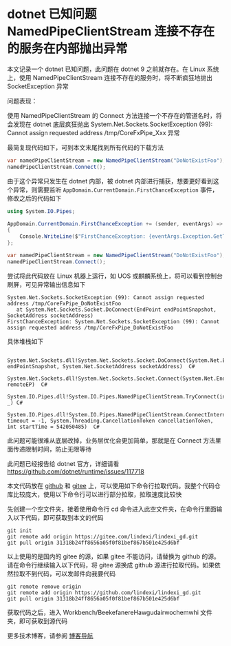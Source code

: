 # dotnet 已知问题 NamedPipeClientStream 连接不存在的服务在内部抛出异常

本文记录一个 dotnet 已知问题，此问题在 dotnet 9 之前就存在。在 Linux 系统上，使用 NamedPipeClientStream 连接不存在的服务时，将不断疯狂地抛出 SocketException 异常

<!--more-->
<!-- CreateTime:2025/07/18 07:09:35 -->

<!-- 发布 -->
<!-- 博客 -->

问题表现：

使用 NamedPipeClientStream 的 Connect 方法连接一个不存在的管道名时，将会发现在 dotnet 底层疯狂抛出 System.Net.Sockets.SocketException (99): Cannot assign requested address /tmp/CoreFxPipe_Xxx 异常

最简复现代码如下，可到本文末尾找到所有代码的下载方法

```csharp
var namedPipeClientStream = new NamedPipeClientStream("DoNotExistFoo");
namedPipeClientStream.Connect();
```

由于这个异常只发生在 dotnet 内部，被 dotnet 内部进行捕获，想要更好看到这个异常，则需要监听 `AppDomain.CurrentDomain.FirstChanceException` 事件，修改之后的代码如下

```csharp
using System.IO.Pipes;

AppDomain.CurrentDomain.FirstChanceException += (sender, eventArgs) =>
{
    Console.WriteLine($"FirstChanceException: {eventArgs.Exception.GetType().FullName} {eventArgs.Exception.Message}");
};

var namedPipeClientStream = new NamedPipeClientStream("DoNotExistFoo");
namedPipeClientStream.Connect();
```

尝试将此代码放在 Linux 机器上运行，如 UOS 或麒麟系统上，将可以看到控制台刷屏，可见异常输出信息如下

```
System.Net.Sockets.SocketException (99): Cannot assign requested address /tmp/CoreFxPipe_DoNotExistFoo
   at System.Net.Sockets.Socket.DoConnect(EndPoint endPointSnapshot, SocketAddress socketAddress)
FirstChanceException: System.Net.Sockets.SocketException (99): Cannot assign requested address /tmp/CoreFxPipe_DoNotExistFoo
```

具体堆栈如下

```
  System.Net.Sockets.dll!System.Net.Sockets.Socket.DoConnect(System.Net.EndPoint endPointSnapshot, System.Net.SocketAddress socketAddress)  C#
  System.Net.Sockets.dll!System.Net.Sockets.Socket.Connect(System.Net.EndPoint remoteEP)  C#
  System.IO.Pipes.dll!System.IO.Pipes.NamedPipeClientStream.TryConnect(int _) C#
  System.IO.Pipes.dll!System.IO.Pipes.NamedPipeClientStream.ConnectInternal(int timeout = -1, System.Threading.CancellationToken cancellationToken, int startTime = 542050485)  C#
```

此问题可能很难从底层改掉，业务层优化会更加简单，那就是在 Connect 方法里面传递限制时间，防止无限等待

此问题已经报告给 dotnet 官方，详细请看 <https://github.com/dotnet/runtime/issues/117718>

本文代码放在 [github](https://github.com/lindexi/lindexi_gd/tree/31318b24ff8656a05f0f81bef867b501e425d6bf/Workbench/BeekefanereHawgudairwochemwhi) 和 [gitee](https://gitee.com/lindexi/lindexi_gd/blob/31318b24ff8656a05f0f81bef867b501e425d6bf/Workbench/BeekefanereHawgudairwochemwhi) 上，可以使用如下命令行拉取代码。我整个代码仓库比较庞大，使用以下命令行可以进行部分拉取，拉取速度比较快

先创建一个空文件夹，接着使用命令行 cd 命令进入此空文件夹，在命令行里面输入以下代码，即可获取到本文的代码

```
git init
git remote add origin https://gitee.com/lindexi/lindexi_gd.git
git pull origin 31318b24ff8656a05f0f81bef867b501e425d6bf
```

以上使用的是国内的 gitee 的源，如果 gitee 不能访问，请替换为 github 的源。请在命令行继续输入以下代码，将 gitee 源换成 github 源进行拉取代码。如果依然拉取不到代码，可以发邮件向我要代码

```
git remote remove origin
git remote add origin https://github.com/lindexi/lindexi_gd.git
git pull origin 31318b24ff8656a05f0f81bef867b501e425d6bf
```

获取代码之后，进入 Workbench/BeekefanereHawgudairwochemwhi 文件夹，即可获取到源代码

更多技术博客，请参阅 [博客导航](https://blog.lindexi.com/post/%E5%8D%9A%E5%AE%A2%E5%AF%BC%E8%88%AA.html )